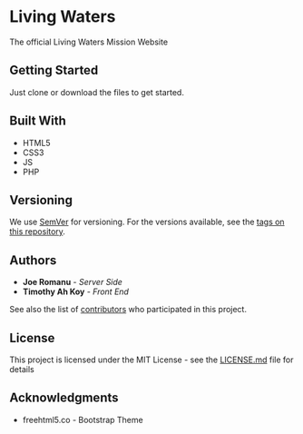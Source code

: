 # Living Waters

The official Living Waters Mission Website

## Getting Started

Just clone or download the files to get started.

## Built With

* HTML5
* CSS3
* JS
* PHP

## Versioning

We use [SemVer](http://semver.org/) for versioning. For the versions available, see the [tags on this repository](https://github.com/your/project/tags). 

## Authors

* **Joe Romanu** - *Server Side*
* **Timothy Ah Koy** - *Front End*

See also the list of [contributors](https://github.com/your/project/contributors) who participated in this project.

## License

This project is licensed under the MIT License - see the [LICENSE.md](LICENSE.md) file for details

## Acknowledgments

* freehtml5.co - Bootstrap Theme

